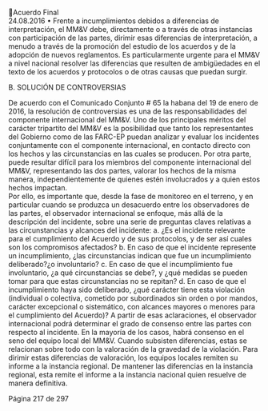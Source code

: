 Acuerdo Final  
24.08.2016 
• Frente  a  incumplimientos  debidos  a  diferencias  de  interpretación,  el  MM&V    debe, 
directamente  o  a  través  de  otras  instancias  con  participación  de  las  partes,    dirimir  esas 
diferencias de interpretación, a menudo a través de la promoción del estudio de los acuerdos 
y de la adopción de nuevos reglamentos. Es particularmente urgente para el MM&V a nivel 
nacional resolver las diferencias que resulten de ambigüedades en el texto de los acuerdos y 
protocolos o de otras causas  que puedan surgir. 
 
B.  SOLUCIÓN DE CONTROVERSIAS 

 

De  acuerdo  con  el  Comunicado  Conjunto  #  65  la  habana  del  19  de  enero  de  2016,  la  resolución  de 
controversias  es  una  de  las  responsabilidades  del  componente  internacional  del  MM&V.  Uno  de  los 
principales méritos del carácter tripartito del MM&V es la posibilidad que tanto los representantes del 
Gobierno  como  de  las  FARC-EP  puedan  analizar  y  evaluar  los  incidentes  conjuntamente  con  el 
componente  internacional,  en  contacto  directo  con  los  hechos  y  las  circunstancias  en  las  cuales  se 
producen. 
Por  otra  parte,  puede  resultar  difícil  para  los  miembros  del  componente  internacional  del  MM&V, 
representando las dos partes, valorar los hechos de la misma manera, independientemente  de quienes 
estén involucrados y a quien estos hechos impactan.      
Por ello, es importante que, desde la fase de monitoreo en el terreno, y en particular cuando se produzca 
un desacuerdo entre los observadores de las partes, el observador internacional se enfoque, más allá de 
la descripción del incidente, sobre una serie de preguntas claves relativas a las circunstancias y alcances 
del incidente: 
a. ¿Es el incidente relevante para el cumplimiento del Acuerdo y de sus protocolos, y de ser 
así cuales son los compromisos afectados? 
b. En caso de que el incidente represente un incumplimiento, ¿las circunstancias indican que 
fue un incumplimiento deliberado?¿o involuntario? 
c. En caso de que el incumplimiento fue involuntario, ¿a qué circunstancias se debe?, y ¿qué 
medidas se pueden tomar para que estas circunstancias no se repitan? 
d. En caso de que el incumplimiento haya sido deliberado, ¿qué carácter tiene esta violación 
(individual  o  colectiva,  cometido  por  subordinados  sin  orden  o  por  mandos,  carácter 
excepcional  o  sistemático,  con  alcances  mayores  o  menores  para  el  cumplimiento  del 
Acuerdo)? 
A partir de esas aclaraciones, el observador internacional podrá determinar el grado de consenso entre 
las partes con respecto al incidente. En la mayoría de los casos, habrá consenso en el seno del equipo local 
del MM&V.  Cuando subsisten diferencias, estas se relacionan sobre todo con la valoración de la gravedad 
de la violación. Para dirimir estas diferencias de valoración, los equipos locales  remiten  su informe a la 
instancia  regional.  De  mantener  las  diferencias  en  la  instancia  regional,  esta  remite  el  informe  a  la 
instancia nacional quien resuelve de manera definitiva. 
 
 
 
 
 
Página 217 de 297 
 

